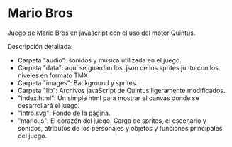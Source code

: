 # Mario Bros


Juego de Mario Bros en javascript con el uso del motor Quintus.

Descripción detallada:

- Carpeta "audio": sonidos y música utilizada en el juego.
- Carpeta "data": aquí se guardan los .json de los sprites junto con los niveles en formato TMX.
- Carpeta "images": Background y sprites.
- Carpeta "lib": Archivos javaScript de Quintus ligeramente modificados.
- "index.html": Un simple html para mostrar el canvas donde se desarrollará el juego.
- "intro.svg": Fondo de la página.
- "mario.js": El corazón del juego. Carga de sprites, el escenario y sonidos, atributos de los personajes y objetos y funciones principales del juego.

